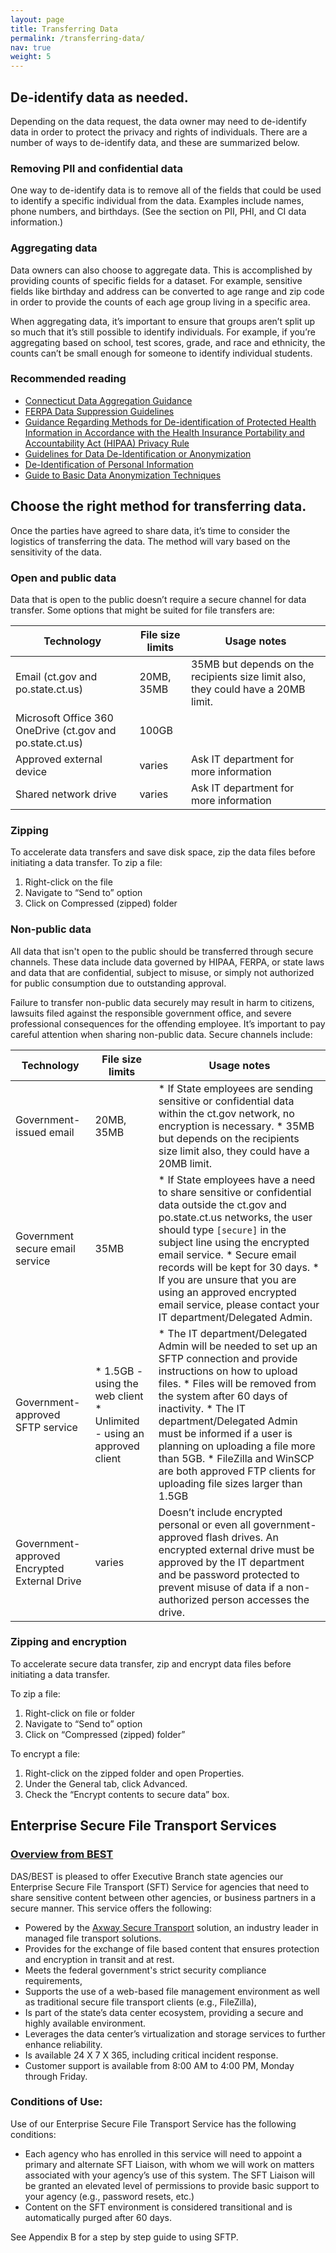 ```yaml
---
layout: page
title: Transferring Data
permalink: /transferring-data/
nav: true
weight: 5
---
```


## De-identify data as needed.
Depending on the data request, the data owner may need to de-identify data in order to protect the privacy and rights of individuals. There are a number of ways to de-identify data, and these are summarized below.

### Removing PII and confidential data
One way to de-identify data is to remove all of the fields that could be used to identify a specific individual from the data. Examples include names, phone numbers, and birthdays. (See the section on PII, PHI, and CI data information.) 

### Aggregating data
Data owners can also choose to aggregate data. This is accomplished by providing counts of specific fields for a dataset. For example, sensitive fields like birthday and address can be converted to age range and zip code in order to provide the counts of each age group living in a specific area. 

When aggregating data, it’s important to ensure that groups aren’t split up so much that it’s still possible to identify individuals. For example, if you’re aggregating based on school, test scores, grade, and race and ethnicity, the counts can’t be small enough for someone to identify individual students. 

### Recommended reading 
* [Connecticut Data Aggregation Guidance](https://portal.ct.gov/CTData/Content/Agency-Guidance)
* [FERPA Data Suppression Guidelines](http://edsight.ct.gov/relatedreports/BDCRE%20Data%20Suppression%20Rules.pdf)
* [Guidance Regarding Methods for De-identification of Protected Health Information in Accordance with the Health Insurance Portability and Accountability Act (HIPAA) Privacy Rule](https://www.hhs.gov/hipaa/for-professionals/privacy/special-topics/de-identification/index.html)
* [Guidelines for Data De-Identification or Anonymization](https://www.educause.edu/focus-areas-and-initiatives/policy-and-security/cybersecurity-program/resources/information-security-guide/toolkits/guidelines-for-data-deidentification-or-anonymization)
* [De-Identification of Personal Information](https://nvlpubs.nist.gov/nistpubs/ir/2015/NIST.IR.8053.pdf)
* [Guide to Basic Data Anonymization Techniques](https://iapp.org/media/pdf/resource_center/Guide_to_Anonymisation.pdf)

## Choose the right method for transferring data.
Once the parties have agreed to share data, it’s time to consider the logistics of transferring the data. The method will vary based on the sensitivity of the data.

### Open and public data
Data that is open to the public doesn’t require a secure channel for data transfer. Some options that might be suited for file transfers are:

| **Technology** | **File size limits** | **Usage notes** | 
| ----------- | ----------- | ----------- |
| Email (ct.gov and po.state.ct.us) | 20MB, 35MB | 35MB but depends on the recipients size limit also, they could have a 20MB limit. | 
| Microsoft Office 360 OneDrive (ct.gov and po.state.ct.us) | 100GB | | 
| Approved external device | varies | Ask IT department for more information | 
| Shared network drive | varies | Ask IT department for more information | 


### Zipping 
To accelerate data transfers and save disk space, zip the data files before initiating a data transfer. To zip a file:
1. Right-click on the file
2. Navigate to “Send to” option
3. Click on Compressed (zipped) folder


### Non-public data
All data that isn't open to the public should be transferred through secure channels. These data include data governed by HIPAA, FERPA, or state laws and data that are confidential, subject to misuse, or simply not authorized for public consumption due to outstanding approval.

Failure to transfer non-public data securely may result in harm to citizens, lawsuits filed against the responsible government office, and severe professional consequences for the offending employee. It’s important to pay careful attention when sharing non-public data. Secure channels include:

| **Technology** | **File size limits** | **Usage notes** | 
| ----------- | ----------- | ----------- |
| Government-issued email | 20MB, 35MB | * If State employees are sending sensitive or confidential data within the ct.gov network, no encryption is necessary. * 35MB but depends on the recipients size limit also, they could have a 20MB limit.| 
| Government secure email service | 35MB | * If State employees have a need to share sensitive or confidential data outside the ct.gov and po.state.ct.us networks, the user should type `[secure]` in the subject line using the encrypted email service. * Secure email records will be kept for 30 days. * If you are unsure that you are using an approved encrypted email service, please contact your IT department/Delegated Admin. | 
| Government-approved SFTP service | * 1.5GB - using the web client * Unlimited - using an approved client | * The IT department/Delegated Admin will be needed to set up an SFTP connection and provide instructions on how to upload files. * Files will be removed from the system after 60 days of inactivity. * The IT department/Delegated Admin must be informed if a user is planning on uploading a file more than 5GB. * FileZilla and WinSCP are both approved FTP clients for uploading file sizes larger than 1.5GB | 
| Government-approved Encrypted External Drive | varies | Doesn’t include encrypted personal or even all government-approved flash drives. An encrypted external drive must be approved by the IT department and be password protected to prevent misuse of data if a non-authorized person accesses the drive.| 

### Zipping and encryption
To accelerate secure data transfer, zip and encrypt data files before initiating a data transfer. 

To zip a file:
1. Right-click on file or folder
2. Navigate to “Send to” option
3. Click on “Compressed (zipped) folder”


To encrypt a file:
1. Right-click on the zipped folder and open Properties.
2. Under the General tab, click Advanced.
3. Check the “Encrypt contents to secure data” box.


## Enterprise Secure File Transport Services

### [Overview from BEST](https://portal.ct.gov/DAS/BEST/Planning-and-Architecture/Enterprise-Secure-File-Transport-Services)

DAS/BEST is pleased to offer Executive Branch state agencies our Enterprise Secure File Transport (SFT) Service for agencies that need to share sensitive content between other agencies, or business partners in a secure manner. This service offers the following:
* Powered by the [Axway Secure Transport](https://www.axway.com/en/enterprise-solutions/secure-transport#tablist1-tab1) solution, an industry leader in managed file transport solutions.
* Provides for the exchange of file based content that ensures protection and encryption in transit and at rest.
* Meets the federal government's strict security compliance requirements,
* Supports the use of a web-based file management environment as well as traditional secure file transport clients (e.g., FileZilla), 
* Is part of the state’s data center ecosystem, providing a secure and highly available environment.
* Leverages the data center’s virtualization and storage services to further enhance reliability.
* Is available 24 X 7 X 365, including critical incident response.
* Customer support is available from 8:00 AM to 4:00 PM, Monday through Friday.
 
### Conditions of Use:
Use of our Enterprise Secure File Transport Service has the following conditions:
* Each agency who has enrolled in this service will need to appoint a primary and alternate SFT Liaison, with whom we will work on matters associated with your agency’s use of this system. The SFT Liaison will be granted an elevated level of permissions to provide basic support to your agency (e.g., password resets, etc.)
* Content on the SFT environment is considered transitional and is automatically purged after 60 days.

See Appendix B for a step by step guide to using SFTP.
